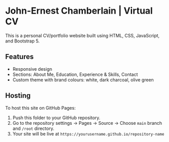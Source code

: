 # John-Ernest Chamberlain | Virtual CV

This is a personal CV/portfolio website built using HTML, CSS, JavaScript, and Bootstrap 5.

## Features

- Responsive design
- Sections: About Me, Education, Experience & Skills, Contact
- Custom theme with brand colours: white, dark charcoal, olive green

## Hosting

To host this site on GitHub Pages:

1. Push this folder to your GitHub repository.
2. Go to the repository settings → Pages → Source → Choose `main` branch and `/root` directory.
3. Your site will be live at `https://yourusername.github.io/repository-name`
